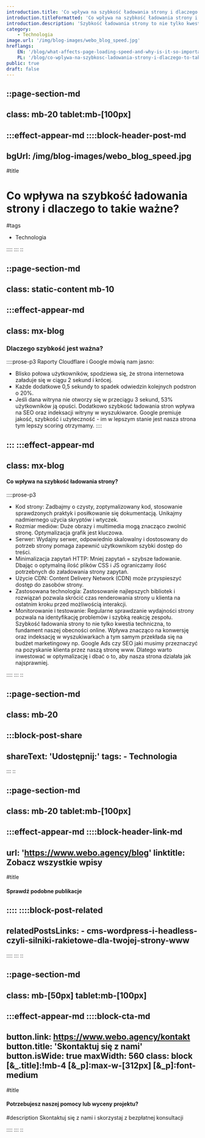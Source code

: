 ```yaml
---
introduction.title: 'Co wpływa na szybkość ładowania strony i dlaczego to takie ważne?'
introduction.titleFormatted: 'Co wpływa na szybkość ładowania strony i <em>dlaczego to takie ważne?</em>'
introduction.description: 'Szybkość ładowania strony to nie tylko kwestia techniczna, to fundament naszej obecności online. Wpływa znacząco na konwersję oraz indeksację w wyszukiwarkach a tym samym przekłada się na budżet marketingowy.'
category:
    - Technologia
image.url: '/img/blog-images/webo_blog_speed.jpg'
hreflangs:
    EN: '/blog/what-affects-page-loading-speed-and-why-is-it-so-important'
    PL: '/blog/co-wplywa-na-szybkosc-ladowania-strony-i-dlaczego-to-takie-wazne'
public: true
draft: false
---
```



::page-section-md
---
class: mb-20 tablet:mb-[100px]
---
:::effect-appear-md
::::block-header-post-md
---
bgUrl: /img/blog-images/webo_blog_speed.jpg
---

#title
# Co wpływa na szybkość ładowania strony i dlaczego to takie ważne?

#tags
- Technologia

::::
:::
::

::page-section-md
---
class: static-content mb-10
---
:::effect-appear-md
---
class: mx-blog
---

### **Dlaczego szybkość jest ważna?**

::::prose-p3
Raporty Cloudflare i Google mówią nam jasno:
- Blisko połowa użytkowników, spodziewa się, że strona internetowa załaduje się w ciągu 2 sekund i krócej.
- Każde dodatkowe 0,5 sekundy to spadek odwiedzin kolejnych podstron o 20%.
- Jeśli dana witryna nie otworzy się w przeciągu 3 sekund, 53% użytkowników ją opuści.
Dodatkowo szybkość ładowania stron wpływa na SEO oraz indeksacji witryny w wyszukiwarce. Google premiuje jakość, szybkość i użyteczność - im w lepszym stanie jest nasza strona tym lepszy scoring otrzymamy.
::::

:::
:::effect-appear-md
---
class: mx-blog
---

#### **Co wpływa na szybkość ładowania strony?**

::::prose-p3
- Kod strony: Zadbajmy o czysty, zoptymalizowany kod, stosowanie sprawdzonych praktyk i posiłkowanie się dokumentacją. Unikajmy nadmiernego użycia skryptów i wtyczek.
- Rozmiar mediów: Duże obrazy i multimedia mogą znacząco zwolnić stronę. Optymalizacja grafik jest kluczowa.
- Serwer: Wydajny serwer, odpowiednio skalowalny i dostosowany do potrzeb strony pomaga zapewnić użytkownikom szybki dostęp do treści.
- Minimalizacja zapytań HTTP: Mniej zapytań = szybsze ładowanie. Dbając o optymalną ilość plików CSS i JS ograniczamy ilość potrzebnych do załadowania strony zapytań.
- Użycie CDN: Content Delivery Network (CDN) może przyspieszyć dostęp do zasobów strony.
- Zastosowana technologia: Zastosowanie najlepszych bibliotek i rozwiązań pozwala skrócić czas renderowania strony u klienta na ostatnim kroku przed możliwością interakcji.
- Monitorowanie i testowanie: Regularne sprawdzanie wydajności strony pozwala na identyfikację problemów i szybką reakcję zespołu.
Szybkość ładowania strony to nie tylko kwestia techniczna, to fundament naszej obecności online. Wpływa znacząco na konwersję oraz indeksację w wyszukiwarkach a tym samym przekłada się na budżet marketingowy np. Google Ads czy SEO jaki musimy przeznaczyć na pozyskanie klienta przez naszą stronę www. Dlatego warto inwestować w optymalizację i dbać o to, aby nasza strona działała jak najsprawniej. 


::::
:::
::

::page-section-md
---
class: mb-20
---
:::block-post-share
---
shareText: 'Udostępnij:'
tags:
    - Technologia
---

:::
::

::page-section-md
---
class: mb-20 tablet:mb-[100px]
---
:::effect-appear-md
::::block-header-link-md
---
url: 'https://www.webo.agency/blog'
linktitle: Zobacz wszystkie wpisy
---

#title
#### Sprawdź podobne publikacje

::::
::::block-post-related
---
relatedPostsLinks:
    - cms-wordpress-i-headless-czyli-silniki-rakietowe-dla-twojej-strony-www
---
::::
:::
::


::page-section-md
---
class: mb-[50px] tablet:mb-[100px]
---
:::effect-appear-md
::::block-cta-md
---
button.link: https://www.webo.agency/kontakt
button.title: 'Skontaktuj się z nami'
button.isWide: true
maxWidth: 560
class: block [&_.title]:!mb-4 [&_p]:max-w-[312px] [&_p]:font-medium
---

#title
#### Potrzebujesz naszej pomocy lub wyceny projektu?

#description
Skontaktuj się z nami i skorzystaj z bezpłatnej konsultacji

::::
:::
::